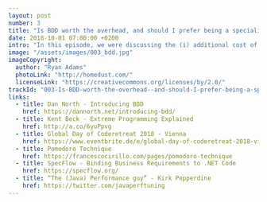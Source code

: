 ```yaml
---
layout: post
number: 3
title: "Is BDD worth the overhead, and should I prefer being a specialist or a generalist?"
date: 2018-10-01 07:00:00 +0200
intro: "In this episode, we were discussing the (i) additional cost of following BDD. We concluded that the core of BDD is the understanding of what needs to be done and as such, it can be compared to TDD or ATDD. Maybe there is no additional cost, rather a cost of not doing it. During the second part, we focused on the question of (ii) being a generalist or specials. What impact this decision has on career, teamwork and project success and whether there is a preference for us."
image: "/assets/images/003_bdd.jpg"
imageCopyright:
  author: "Ryan Adams"
  photoLink: "http://homedust.com/"
  licenseLink: "https://creativecommons.org/licenses/by/2.0/"
trackId: "003-Is-BDD-worth-the-overhead--and-should-I-prefer-being-a-specialist-or-a-generalist-e36lmb/a-aad88b"
links:
  - title: Dan North - Introducing BDD
    href: https://dannorth.net/introducing-bdd/
  - title: Kent Beck - Extreme Programming Explained
    href: http://a.co/6yuPpvg
  - title: Global Day of Coderetreat 2018 - Vienna
    href: https://www.eventbrite.de/e/global-day-of-coderetreat-2018-vienna-austria-17-november-2018-tickets-46931196472
  - title: Pomodoro Technique
    href: https://francescocirillo.com/pages/pomodoro-technique
  - title: SpecFlow - Binding Business Requirements to .NET Code
    href: https://specflow.org/
  - title: “The (Java) Performance guy” - Kirk Pepperdine
    href: https://twitter.com/javaperftuning
---
```


